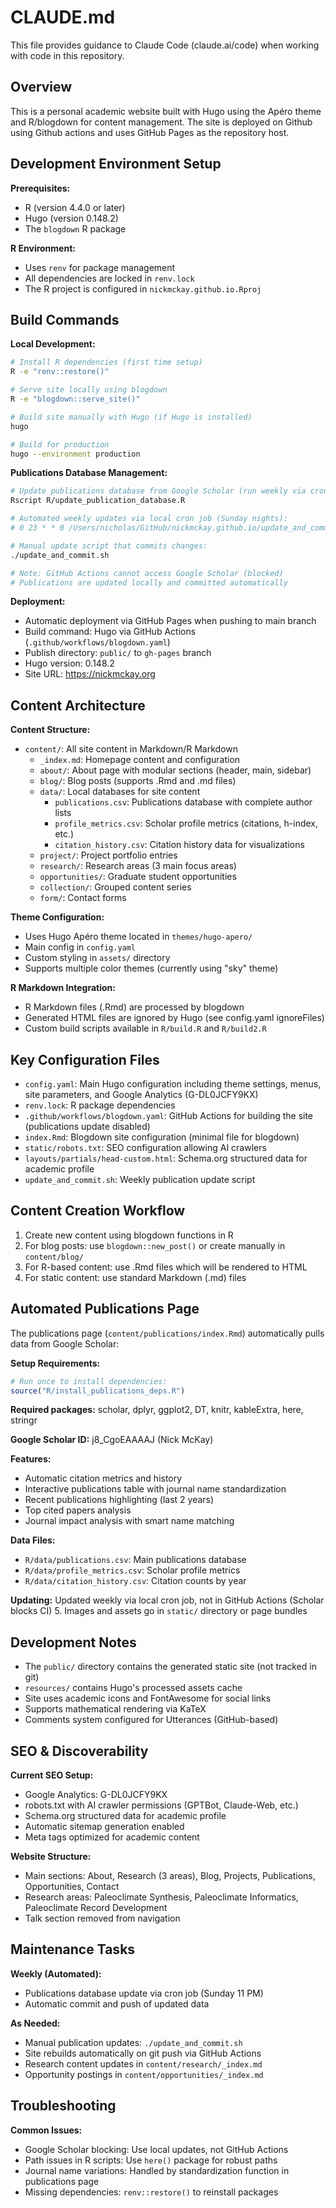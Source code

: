 # CLAUDE.md

This file provides guidance to Claude Code (claude.ai/code) when working with code in this repository.

## Overview

This is a personal academic website built with Hugo using the Apéro theme and R/blogdown for content management. The site is deployed on Github using Github actions and uses GitHub Pages as the repository host.

## Development Environment Setup

**Prerequisites:**
- R (version 4.4.0 or later)
- Hugo (version 0.148.2)
- The `blogdown` R package

**R Environment:**
- Uses `renv` for package management
- All dependencies are locked in `renv.lock`
- The R project is configured in `nickmckay.github.io.Rproj`

## Build Commands

**Local Development:**
```bash
# Install R dependencies (first time setup)
R -e "renv::restore()"

# Serve site locally using blogdown
R -e "blogdown::serve_site()"

# Build site manually with Hugo (if Hugo is installed)
hugo

# Build for production
hugo --environment production
```

**Publications Database Management:**
```bash
# Update publications database from Google Scholar (run weekly via cron)
Rscript R/update_publication_database.R

# Automated weekly updates via local cron job (Sunday nights):
# 0 23 * * 0 /Users/nicholas/GitHub/nickmckay.github.io/update_and_commit.sh

# Manual update script that commits changes:
./update_and_commit.sh

# Note: GitHub Actions cannot access Google Scholar (blocked)
# Publications are updated locally and committed automatically
```

**Deployment:**
- Automatic deployment via GitHub Pages when pushing to main branch
- Build command: Hugo via GitHub Actions (`.github/workflows/blogdown.yaml`)
- Publish directory: `public/` to `gh-pages` branch
- Hugo version: 0.148.2
- Site URL: https://nickmckay.org

## Content Architecture

**Content Structure:**
- `content/`: All site content in Markdown/R Markdown
  - `_index.md`: Homepage content and configuration
  - `about/`: About page with modular sections (header, main, sidebar)
  - `blog/`: Blog posts (supports .Rmd and .md files)
  - `data/`: Local databases for site content
    - `publications.csv`: Publications database with complete author lists
    - `profile_metrics.csv`: Scholar profile metrics (citations, h-index, etc.)
    - `citation_history.csv`: Citation history data for visualizations
  - `project/`: Project portfolio entries
  - `research/`: Research areas (3 main focus areas)
  - `opportunities/`: Graduate student opportunities
  - `collection/`: Grouped content series
  - `form/`: Contact forms

**Theme Configuration:**
- Uses Hugo Apéro theme located in `themes/hugo-apero/`
- Main config in `config.yaml`
- Custom styling in `assets/` directory
- Supports multiple color themes (currently using "sky" theme)

**R Markdown Integration:**
- R Markdown files (.Rmd) are processed by blogdown
- Generated HTML files are ignored by Hugo (see config.yaml ignoreFiles)
- Custom build scripts available in `R/build.R` and `R/build2.R`

## Key Configuration Files

- `config.yaml`: Main Hugo configuration including theme settings, menus, site parameters, and Google Analytics (G-DL0JCFY9KX)
- `renv.lock`: R package dependencies
- `.github/workflows/blogdown.yaml`: GitHub Actions for building the site (publications update disabled)
- `index.Rmd`: Blogdown site configuration (minimal file for blogdown)
- `static/robots.txt`: SEO configuration allowing AI crawlers
- `layouts/partials/head-custom.html`: Schema.org structured data for academic profile
- `update_and_commit.sh`: Weekly publication update script

## Content Creation Workflow

1. Create new content using blogdown functions in R
2. For blog posts: use `blogdown::new_post()` or create manually in `content/blog/`
3. For R-based content: use .Rmd files which will be rendered to HTML
4. For static content: use standard Markdown (.md) files

## Automated Publications Page

The publications page (`content/publications/index.Rmd`) automatically pulls data from Google Scholar:

**Setup Requirements:**
```r
# Run once to install dependencies:
source("R/install_publications_deps.R")
```

**Required packages:** scholar, dplyr, ggplot2, DT, knitr, kableExtra, here, stringr

**Google Scholar ID:** j8_CgoEAAAAJ (Nick McKay)

**Features:**
- Automatic citation metrics and history
- Interactive publications table with journal name standardization
- Recent publications highlighting (last 2 years)
- Top cited papers analysis
- Journal impact analysis with smart name matching

**Data Files:**
- `R/data/publications.csv`: Main publications database
- `R/data/profile_metrics.csv`: Scholar profile metrics
- `R/data/citation_history.csv`: Citation counts by year

**Updating:** Updated weekly via local cron job, not in GitHub Actions (Scholar blocks CI)
5. Images and assets go in `static/` directory or page bundles

## Development Notes

- The `public/` directory contains the generated static site (not tracked in git)
- `resources/` contains Hugo's processed assets cache
- Site uses academic icons and FontAwesome for social links
- Supports mathematical rendering via KaTeX
- Comments system configured for Utterances (GitHub-based)

## SEO & Discoverability

**Current SEO Setup:**
- Google Analytics: G-DL0JCFY9KX
- robots.txt with AI crawler permissions (GPTBot, Claude-Web, etc.)
- Schema.org structured data for academic profile
- Automatic sitemap generation enabled
- Meta tags optimized for academic content

**Website Structure:**
- Main sections: About, Research (3 areas), Blog, Projects, Publications, Opportunities, Contact
- Research areas: Paleoclimate Synthesis, Paleoclimate Informatics, Paleoclimate Record Development
- Talk section removed from navigation

## Maintenance Tasks

**Weekly (Automated):**
- Publications database update via cron job (Sunday 11 PM)
- Automatic commit and push of updated data

**As Needed:**
- Manual publication updates: `./update_and_commit.sh`
- Site rebuilds automatically on git push via GitHub Actions
- Research content updates in `content/research/_index.md`
- Opportunity postings in `content/opportunities/_index.md`

## Troubleshooting

**Common Issues:**
- Google Scholar blocking: Use local updates, not GitHub Actions
- Path issues in R scripts: Use `here()` package for robust paths
- Journal name variations: Handled by standardization function in publications page
- Missing dependencies: `renv::restore()` to reinstall packages